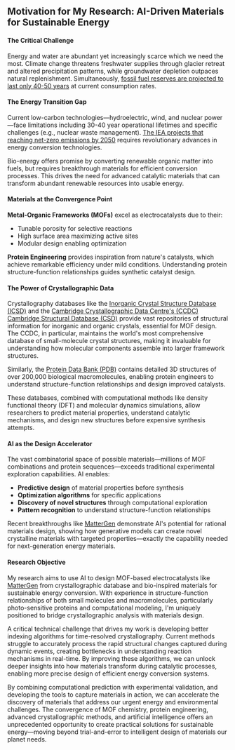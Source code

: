 ## Motivation for My Research: AI-Driven Materials for Sustainable Energy

#### The Critical Challenge

Energy and water are abundant yet increasingly scarce which we need the most. Climate change threatens freshwater supplies through glacier retreat and altered precipitation patterns, while groundwater depletion outpaces natural replenishment. Simultaneously, [fossil fuel reserves are projected to last only 40-50 years](https://www.iea.org/reports/world-energy-outlook-2024) at current consumption rates.

#### The Energy Transition Gap

Current low-carbon technologies—hydroelectric, wind, and nuclear power—face limitations including 30-40 year operational lifetimes and specific challenges (e.g., nuclear waste management). [The IEA projects that reaching net-zero emissions by 2050](https://www.iea.org/reports/net-zero-by-2050) requires revolutionary advances in energy conversion technologies.

Bio-energy offers promise by converting renewable organic matter into fuels, but requires breakthrough materials for efficient conversion processes. This drives the need for advanced catalytic materials that can transform abundant renewable resources into usable energy.

#### Materials at the Convergence Point

**Metal-Organic Frameworks (MOFs)** excel as electrocatalysts due to their:

- Tunable porosity for selective reactions
- High surface area maximizing active sites
- Modular design enabling optimization

**Protein Engineering** provides inspiration from nature's catalysts, which achieve remarkable efficiency under mild conditions. Understanding protein structure-function relationships guides synthetic catalyst design.

#### The Power of Crystallographic Data

Crystallography databases like the [Inorganic Crystal Structure Database (ICSD)](https://icsd.fiz-karlsruhe.de/) and the [Cambridge Crystallographic Data Centre's (CCDC)](https://www.ccdc.cam.ac.uk/) [Cambridge Structural Database (CSD)](https://www.ccdc.cam.ac.uk/solutions/csd-core/structure-data/) provide vast repositories of structural information for inorganic and organic crystals, essential for MOF design. The CCDC, in particular, maintains the world's most comprehensive database of small-molecule crystal structures, making it invaluable for understanding how molecular components assemble into larger framework structures.

Similarly, the [Protein Data Bank (PDB)](https://www.rcsb.org/) contains detailed 3D structures of over 200,000 biological macromolecules, enabling protein engineers to understand structure-function relationships and design improved catalysts.

These databases, combined with computational methods like density functional theory (DFT) and molecular dynamics simulations, allow researchers to predict material properties, understand catalytic mechanisms, and design new structures before expensive synthesis attempts.

#### AI as the Design Accelerator

The vast combinatorial space of possible materials—millions of MOF combinations and protein sequences—exceeds traditional experimental exploration capabilities. AI enables:

- **Predictive design** of material properties before synthesis
- **Optimization algorithms** for specific applications
- **Discovery of novel structures** through computational exploration
- **Pattern recognition** to understand structure-function relationships

Recent breakthroughs like [MatterGen](https://ai.meta.com/blog/mattergen-ai-materials-discovery/) demonstrate AI's potential for rational materials design, showing how generative models can create novel crystalline materials with targeted properties—exactly the capability needed for next-generation energy materials.

#### Research Objective

My research aims to use AI to design MOF-based electrocatalysts like [MatterGen](https://ai.meta.com/blog/mattergen-ai-materials-discovery/) from crystallographic database and bio-inspired materials for sustainable energy conversion. With experience in structure-function relationships of both small molecules and macromolecules, particularly photo-sensitive proteins and computational modeling, I'm uniquely positioned to bridge crystallographic analysis with materials design.

A critical technical challenge that drives my work is developing better indexing algorithms for time-resolved crystallography. Current methods struggle to accurately process the rapid structural changes captured during dynamic events, creating bottlenecks in understanding reaction mechanisms in real-time. By improving these algorithms, we can unlock deeper insights into how materials transform during catalytic processes, enabling more precise design of efficient energy conversion systems.

By combining computational prediction with experimental validation, and developing the tools to capture materials in action, we can accelerate the discovery of materials that address our urgent energy and environmental challenges. The convergence of MOF chemistry, protein engineering, advanced crystallographic methods, and artificial intelligence offers an unprecedented opportunity to create practical solutions for sustainable energy—moving beyond trial-and-error to intelligent design of materials our planet needs.
